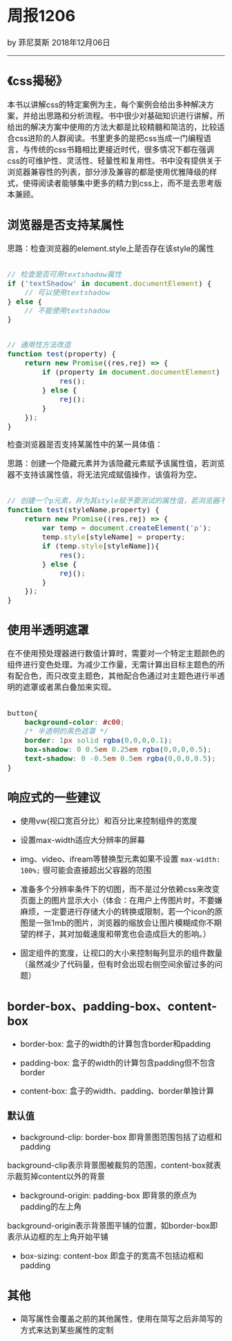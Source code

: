 <font size = "4">

# 周报1206

by 菲尼莫斯 2018年12月06日

---

## 《css揭秘》

本书以讲解css的特定案例为主，每个案例会给出多种解决方案，并给出思路和分析流程。书中很少对基础知识进行讲解，所给出的解决方案中使用的方法大都是比较精髓和简洁的，比较适合css进阶的人群阅读。书里更多的是把css当成一门编程语言，与传统的css书籍相比更接近时代，很多情况下都在强调css的可维护性、灵活性、轻量性和复用性。书中没有提供关于浏览器兼容性的列表，部分涉及兼容的都是使用优雅降级的样式，使得阅读者能够集中更多的精力到css上，而不是去思考版本兼顾。

## 浏览器是否支持某属性

思路：检查浏览器的element.style上是否存在该style的属性

```JavaScript

// 检查是否可用textshadow属性
if ('textShadow' in document.documentElement) {
    // 可以使用textshadow
} else {
    // 不能使用textshadow
}

```

```JavaScript

// 通用性方法改造
function test(property) {
    return new Promise((res,rej) => {
        if (property in document.documentElement) {
            res();
        } else {
            rej();
        }
    });
}

```

检查浏览器是否支持某属性中的某一具体值：

思路：创建一个隐藏元素并为该隐藏元素赋予该属性值，若浏览器不支持该属性值，将无法完成赋值操作，该值将为空。

```JavaScript

// 创建一个p元素，并为其style赋予要测试的属性值，若浏览器不支持，将无法完成赋值
function test(styleName,property) {
    return new Promise((res,rej) => {
        var temp = document.createElement('p');
        temp.style[styleName] = property;
        if (temp.style[styleName]){
            res();
        } else {
            rej();
        }
    });
}

``` 

## 使用半透明遮罩

在不使用预处理器进行数值计算时，需要对一个特定主题颜色的组件进行变色处理。为减少工作量，无需计算出目标主题色的所有配合色，而只改变主题色，其他配合色通过对主题色进行半透明的遮罩或者黑白叠加来实现。

```css

button{
    background-color: #c00;
    /* 半透明的黑色遮罩 */
    border: 1px solid rgba(0,0,0,0.1);
    box-shadow: 0 0.5em 0.25em rgba(0,0,0,0.5);
    text-shadow: 0 -0.5em 0.5em rgba(0,0,0,0.5);
}

```

## 响应式的一些建议

* 使用vw(视口宽百分比）和百分比来控制组件的宽度

* 设置max-width适应大分辨率的屏幕

* img、video、ifream等替换型元素如果不设置 `max-width: 100%;` 很可能会直接超出父容器的范围

* 准备多个分辨率条件下的切图，而不是过分依赖css来改变页面上的图片显示大小（体会：在用户上传图片时，不要嫌麻烦，一定要进行存储大小的转换或限制，若一个icon的原图是一张1mb的图片，浏览器的缩放会让图片模糊成你不期望的样子，其对加载速度和带宽也会造成巨大的影响。）

* 固定组件的宽度，让视口的大小来控制每列显示的组件数量（虽然减少了代码量，但有时会出现右侧空间余留过多的问题）

## border-box、padding-box、content-box

* border-box: 盒子的width的计算包含border和padding

* padding-box: 盒子的width的计算包含padding但不包含border

* content-box: 盒子的width、padding、border单独计算

### 默认值

* background-clip: border-box 即背景图范围包括了边框和padding

background-clip表示背景图被裁剪的范围，content-box就表示裁剪掉content以外的背景

* background-origin: padding-box 即背景的原点为padding的左上角

background-origin表示背景图平铺的位置，如border-box即表示从边框的左上角开始平铺

* box-sizing: content-box 即盒子的宽高不包括边框和padding


## 其他

* 简写属性会覆盖之前的其他属性，使用在简写之后非简写的方式来达到某些属性的定制

</font>

